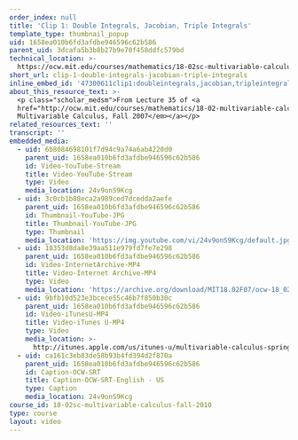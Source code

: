 ```yaml
---
order_index: null
title: 'Clip 1: Double Integrals, Jacobian, Triple Integrals'
template_type: thumbnail_popup
uid: 1658ea010b6fd3afdbe946596c62b586
parent_uid: 3dcafa5b3b8b27b9e70f458ddfc579bd
technical_location: >-
  https://ocw.mit.edu/courses/mathematics/18-02sc-multivariable-calculus-fall-2010/final-exam-1/review/session-101-unit-3-review/clip-1-double-integrals-jacobian-triple-integrals
short_url: clip-1-double-integrals-jacobian-triple-integrals
inline_embed_id: '47300611clip1:doubleintegrals,jacobian,tripleintegrals26300715'
about_this_resource_text: >-
  <p class="scholar_medsm">From Lecture 35 of <a
  href="http://ocw.mit.edu/courses/mathematics/18-02-multivariable-calculus-fall-2007/video-lectures/"><em>18.02
  Multivariable Calculus, Fall 2007</em></a></p>
related_resources_text: ''
transcript: ''
embedded_media:
  - uid: 6b8084698101f7d94c9a74a6ab4220d0
    parent_uid: 1658ea010b6fd3afdbe946596c62b586
    id: Video-YouTube-Stream
    title: Video-YouTube-Stream
    type: Video
    media_location: 24v9onS9Kcg
  - uid: 3c0cb1b88eca2a989ced7dcedda2aefe
    parent_uid: 1658ea010b6fd3afdbe946596c62b586
    id: Thumbnail-YouTube-JPG
    title: Thumbnail-YouTube-JPG
    type: Thumbnail
    media_location: 'https://img.youtube.com/vi/24v9onS9Kcg/default.jpg'
  - uid: 18353d8da8e39aa511e979fd7fe7e298
    parent_uid: 1658ea010b6fd3afdbe946596c62b586
    id: Video-InternetArchive-MP4
    title: Video-Internet Archive-MP4
    type: Video
    media_location: 'https://archive.org/download/MIT18.02F07/ocw-18_02-f07-lec35_300k.mp4'
  - uid: 9bfb10d523e3bcece55c46b7f850b30c
    parent_uid: 1658ea010b6fd3afdbe946596c62b586
    id: Video-iTunesU-MP4
    title: Video-iTunes U-MP4
    type: Video
    media_location: >-
      http://itunes.apple.com/us/itunes-u/multivariable-calculus-spring/id354869122
  - uid: ca161c3eb83de58b93b4fd394d2f870a
    parent_uid: 1658ea010b6fd3afdbe946596c62b586
    id: Caption-OCW-SRT
    title: Caption-OCW-SRT-English - US
    type: Caption
    media_location: 24v9onS9Kcg
course_id: 18-02sc-multivariable-calculus-fall-2010
type: course
layout: video
---
```

